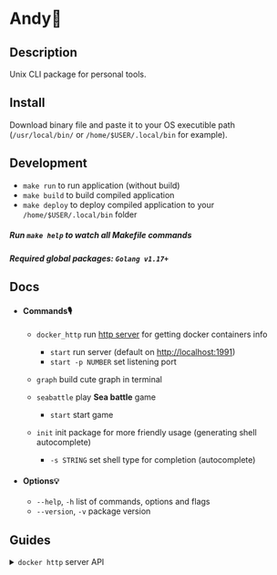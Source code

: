 # Andy🐼

## Description

Unix CLI package for personal tools.

## Install

Download binary file and paste it to your OS executible path (`/usr/local/bin/` or `/home/$USER/.local/bin` for example).

## Development

 * `make run` to run application (without build)
 * `make build` to build compiled application
 * `make deploy` to deploy compiled application to your `/home/$USER/.local/bin` folder

 ##### Run `make help` to watch all *Makefile* commands
 ##### Required global packages: `Golang v1.17+`

## Docs

 * #### Commands🎙

    * `docker_http` run [http server](#guides_server) for getting docker containers info

        * `start` run server (default on [http://localhost:1991]())
        * `start -p NUMBER` set listening port

    * `graph` build cute graph in terminal

    * `seabattle` play **Sea battle** game

        * `start` start game

    <!-- * `window` open GUI interface -->

    * `init` init package for more friendly usage (generating shell autocomplete)

        * `-s STRING` set shell type for completion (autocomplete)

 * #### Options💡

    * `--help`, `-h` list of commands, options and flags
    * `--version`, `-v` package version

## Guides

<a name="#guides_server"></a>
<details>
   <summary><code>docker http</code> server API</summary>
   <ul>
        <li>
            <details>
               <summary><code>GET /ps</code> to get docker containers status (equal to local <code>docker ps -a</code>)</summary>
               <ul>
                  <li><code>200</code>: success result</li>
                  <li><code>406</code>: failed docker daemon info</li>
               </ul>
            </details>
        </li>
   </ul>
</details>
